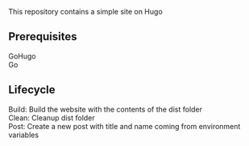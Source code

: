 This repository contains a simple site on Hugo   

## Prerequisites  
GoHugo  
Go  

## Lifecycle  
Build: Build the website with the contents of the dist folder  
Clean: Cleanup dist folder  
Post: Create a new post with title and name coming from environment variables  
